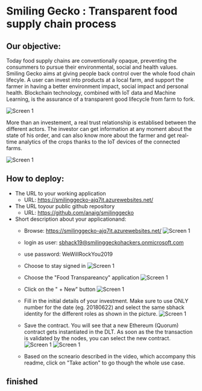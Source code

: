# Smiling Gecko : Transparent food supply chain process

## Our objective:
Today food supply chains are conventionally opaque, preventing the consummers to pursue their environmental, social and health values.
Smiling Gecko aims at giving people back control over the whole food chain lifecyle. A user can invest into products at a local farm, and support the farmer in having a better environment impact, social impact and personal health. 
Blockchain technology, combined with IoT data and Machine Learning, is the assurance of a transparent good lifecycle from farm to fork.

![Screen 1](/readmeMedia/supply-chain.png)

More than an investement, a real trust relationship is establised between the different actors. The investor can get information at any moment about the state of his order, and can also know more about the farmer and get real-time analytics of the crops thanks to the IoT devices of the connected farms.

![Screen 1](/readmeMedia/app-screenshot.png)

## How to deploy:

- The URL to your working application
  - URL: https://smilinggecko-ajq7it.azurewebsites.net/
 - The URL toyour public github repository
   - URL: https://github.com/anaig/smilinggecko
 - Short description about your applicationand:
   - Browse: https://smilinggecko-ajq7it.azurewebsites.net/
![Screen 1](/readmeMedia/screen1.png)

   - login as user: sbhack19@smilinggeckohackers.onmicrosoft.com
   - use password: WeWillRockYou2019
   - Choose to stay signed in
![Screen 1](/readmeMedia/screen2.png)

   - Choose the "Food Transpareancy" application
![Screen 1](/readmeMedia/screen3.png)

   - Click on the " + New" button
![Screen 1](/readmeMedia/screen4.png)

   - Fill in the initial details of your investment. Make sure to use ONLY number for the date (eg. 20180622) and select the same sbhack identity for the different roles as shown in the picture.
![Screen 1](/readmeMedia/screen5.png)

   - Save the contract. You will see that a new Ethereum (Quorum) contract gets instantiated in the DLT. As soon as the the transaction is validated by the nodes, you can select the new contract.
![Screen 1](/readmeMedia/screen6.png)
![Screen 1](/readmeMedia/screen7.png)

   - Based on the scneario described in the video, which accompany this readme, click on "Take action" to go though the whole use case.

## finished